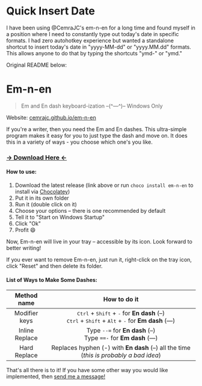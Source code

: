 # Quick Insert Date

I have been using @CemraJC's em-n-en for a long time and found myself in a position where I need to constantly type out today's date in specific formats. I had zero autohotkey experience but wanted a standalone shortcut to insert today's date in "yyyy-MM-dd" or "yyyy.MM.dd" formats. This allows anyone to do that by typing the shortcuts "ymd-" or "ymd."

Original README below:

# Em-n-en

> Em and En dash keyboard-ization –(^—^)–
> Windows Only

Website: [cemrajc.github.io/em-n-en](https://cemrajc.github.io/em-n-en)

If you're a writer, then you need the Em and En dashes. This ultra-simple program makes it easy for you to just type the dash and move on. It does this in a variety of ways - you choose which one's you like.

### [&rarr; Download Here &larr;](https://github.com/cemrajc/em-n-en/releases/latest)

#### How to use:

1. Download the latest release (link above or run `choco install em-n-en` to install via [Chocolatey](https://chocolatey.org/packages/em-n-en))
1. Put it in its own folder
1. Run it (double click on it)
1. Choose your options – there is one recommended by default
1. Tell it to "Start on Windows Startup"
1. Click "Ok"
1. Profit :smile:

Now, Em-n-en will live in your tray – accessible by its icon. Look forward to better writing!

If you ever want to remove Em-n-en, just run it, right-click on the tray icon, click "Reset" and then delete its folder.

#### List of Ways to Make Some Dashes:

| Method name    | How to do it |
| :---------:    | :----------: |
| Modifier keys  |  <kbd>Ctrl</kbd> + <kbd>Shift</kbd> + <kbd>-</kbd> for **En dash** (–) <br> <kbd>Ctrl</kbd> + <kbd>Shift</kbd> + <kbd>Alt</kbd> + <kbd>-</kbd> for **Em dash** (—) |
| Inline Replace |  Type `--=` for **En dash** (–) <br> Type `==-` for **Em dash** (—) |
| Hard Replace   |  Replaces hyphen (-) with **En dash** (–) all the time (*this is probably a bad idea*) |

That's all there is to it! If you have some other way you would like implemented, then [send me a message!](cemrajc+em-n-en@gmail.com)

